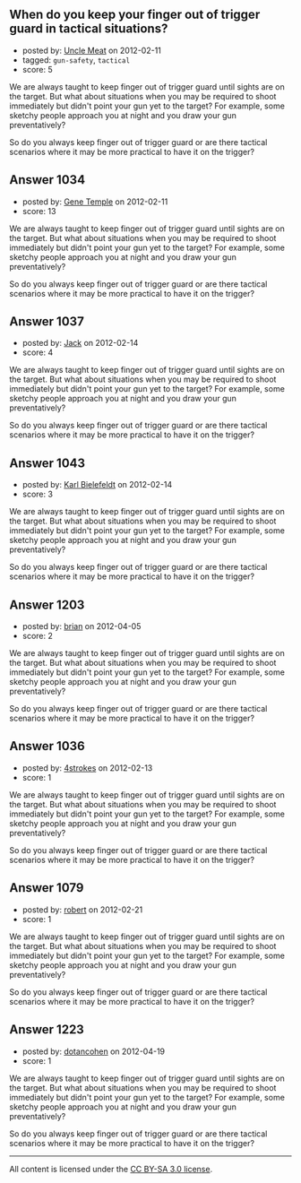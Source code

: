 ## When do you keep your finger out of trigger guard in tactical situations?

- posted by: [Uncle Meat](https://stackexchange.com/users/-1/49-uncle-meat) on 2012-02-11
- tagged: `gun-safety`, `tactical`
- score: 5

We are always taught to keep finger out of trigger guard until sights are on the target. But what about situations when you may be required to shoot immediately but didn't point your gun yet to the target? For example, some sketchy people approach you at night and you draw your gun preventatively? 

So do you always keep finger out of trigger guard or are there tactical scenarios where it may be more practical to have it on the trigger?


## Answer 1034

- posted by: [Gene Temple](https://stackexchange.com/users/-1/254-gene-temple) on 2012-02-11
- score: 13

We are always taught to keep finger out of trigger guard until sights are on the target. But what about situations when you may be required to shoot immediately but didn't point your gun yet to the target? For example, some sketchy people approach you at night and you draw your gun preventatively? 

So do you always keep finger out of trigger guard or are there tactical scenarios where it may be more practical to have it on the trigger?


## Answer 1037

- posted by: [Jack](https://stackexchange.com/users/-1/382-jack) on 2012-02-14
- score: 4

We are always taught to keep finger out of trigger guard until sights are on the target. But what about situations when you may be required to shoot immediately but didn't point your gun yet to the target? For example, some sketchy people approach you at night and you draw your gun preventatively? 

So do you always keep finger out of trigger guard or are there tactical scenarios where it may be more practical to have it on the trigger?


## Answer 1043

- posted by: [Karl Bielefeldt](https://stackexchange.com/users/-1/288-karl-bielefeldt) on 2012-02-14
- score: 3

We are always taught to keep finger out of trigger guard until sights are on the target. But what about situations when you may be required to shoot immediately but didn't point your gun yet to the target? For example, some sketchy people approach you at night and you draw your gun preventatively? 

So do you always keep finger out of trigger guard or are there tactical scenarios where it may be more practical to have it on the trigger?


## Answer 1203

- posted by: [brian](https://stackexchange.com/users/-1/506-brian) on 2012-04-05
- score: 2

We are always taught to keep finger out of trigger guard until sights are on the target. But what about situations when you may be required to shoot immediately but didn't point your gun yet to the target? For example, some sketchy people approach you at night and you draw your gun preventatively? 

So do you always keep finger out of trigger guard or are there tactical scenarios where it may be more practical to have it on the trigger?


## Answer 1036

- posted by: [4strokes](https://stackexchange.com/users/-1/418-4strokes) on 2012-02-13
- score: 1

We are always taught to keep finger out of trigger guard until sights are on the target. But what about situations when you may be required to shoot immediately but didn't point your gun yet to the target? For example, some sketchy people approach you at night and you draw your gun preventatively? 

So do you always keep finger out of trigger guard or are there tactical scenarios where it may be more practical to have it on the trigger?


## Answer 1079

- posted by: [robert](https://stackexchange.com/users/-1/451-robert) on 2012-02-21
- score: 1

We are always taught to keep finger out of trigger guard until sights are on the target. But what about situations when you may be required to shoot immediately but didn't point your gun yet to the target? For example, some sketchy people approach you at night and you draw your gun preventatively? 

So do you always keep finger out of trigger guard or are there tactical scenarios where it may be more practical to have it on the trigger?


## Answer 1223

- posted by: [dotancohen](https://stackexchange.com/users/-1/489-dotancohen) on 2012-04-19
- score: 1

We are always taught to keep finger out of trigger guard until sights are on the target. But what about situations when you may be required to shoot immediately but didn't point your gun yet to the target? For example, some sketchy people approach you at night and you draw your gun preventatively? 

So do you always keep finger out of trigger guard or are there tactical scenarios where it may be more practical to have it on the trigger?



---

All content is licensed under the [CC BY-SA 3.0 license](https://creativecommons.org/licenses/by-sa/3.0/).
